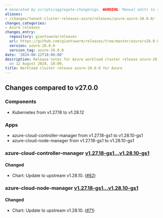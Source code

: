 ```yaml
---
# Generated by scripts/aggregate-changelogs. WARNING: Manual edits to this files will be overwritten.
aliases:
- /changes/tenant-cluster-releases-azure/releases/azure-azure-28.0.0/
changes_categories:
- Azure releases
changes_entry:
  repository: giantswarm/releases
  url: https://github.com/giantswarm/releases/tree/master/azure/v28.0.0
  version: azure-28.0.0
  version_tag: azure-28.0.0
date: '2024-08-12T18:00:00'
description: Release notes for Azure workload cluster release azure-28.0.0, published
  on 12 August 2024, 18:00.
title: Workload cluster release azure-28.0.0 for Azure
---
```


## Changes compared to v27.0.0

### Components

- Kubernetes from v1.27.16 to v1.28.12

### Apps

- azure-cloud-controller-manager from v1.27.18-gs1 to v1.28.10-gs1
- azure-cloud-node-manager from v1.27.18-gs1 to v1.28.10-gs1

### azure-cloud-controller-manager [v1.27.18-gs1...v1.28.10-gs1](https://github.com/giantswarm/azure-cloud-controller-manager-app/compare/v1.27.18-gs1...v1.28.10-gs1)

#### Changed

- Chart: Update to upstream v1.28.10. ([#82](https://github.com/giantswarm/azure-cloud-controller-manager-app/pull/82))

### azure-cloud-node-manager [v1.27.18-gs1...v1.28.10-gs1](https://github.com/giantswarm/azure-cloud-node-manager-app/compare/v1.27.18-gs1...v1.28.10-gs1)

#### Changed

- Chart: Update to upstream v1.28.10. ([#71](https://github.com/giantswarm/azure-cloud-node-manager-app/pull/71))
